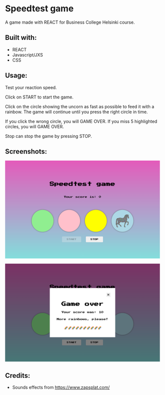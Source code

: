 # Speedtest game
A game made with REACT for Business College Helsinki course.

## Built with:
- REACT
- Javascript/JXS
- CSS

## Usage:
Test your reaction speed.

Click on START to start the game.

Click on the circle showing the uncorn as fast as possible to feed it with a rainbow. The game will continue until you press the right circle in time.

If you click the wrong circle, you will GAME OVER.
If you miss 5 highlighted circles, you will GAME OVER.

Stop can stop the game by pressing STOP.


## Screenshots:

![screenshot of the single page application](screenshot.png?raw=true "Screenshot of the single page application")

![screenshot of the single page application](screenshotGameOver.png?raw=true "Screenshot of the single page application")


  ## Credits:

  - Sounds effects from https://www.zapsplat.com/